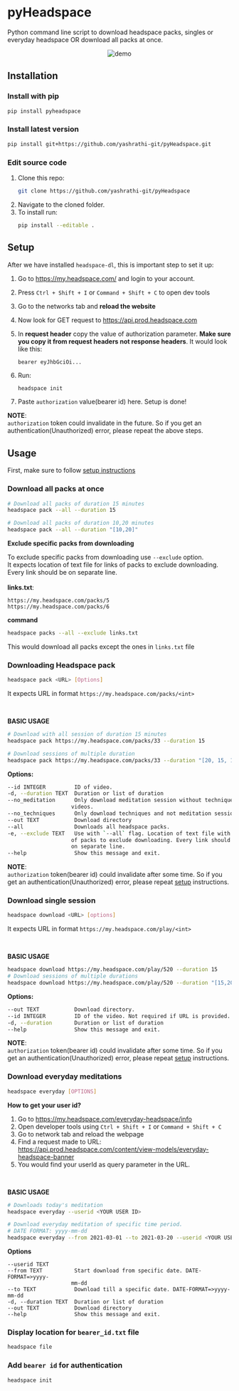 # pyHeadspace
Python command line script to download headspace packs, singles or everyday headspace OR download all packs at once.
<p align="center">
<img src = "https://raw.githubusercontent.com/yashrathi-git/headspace-dl/main/images/demo-f.gif" alt = "demo">
</p>


## Installation
### Install with pip
```sh
pip install pyheadspace
```
### Install latest version
```sh
pip install git+https://github.com/yashrathi-git/pyHeadspace.git
```
### Edit source code
1. Clone this repo:
   ```sh
   git clone https://github.com/yashrathi-git/pyHeadspace 
   ```
2. Navigate to the cloned folder.
3. To install run:
   ```sh
   pip install --editable .
   ```

## Setup
After we have installed `headspace-dl`, this is important step to set it up:

1. Go to https://my.headspace.com/ and login to your account.
2. Press `Ctrl + Shift + I` or `Command + Shift + C` to open dev tools
3. Go to the networks tab and **reload the website**
4. Now look for GET request to https://api.prod.headspace.com
5. In **request header** copy the value of authorization parameter. **Make sure you copy it from request headers not response headers**. It would look like this:
   ```
   bearer eyJhbGciOi...
   ```

6. Run:
   ```sh
   headspace init
   ```
7. Paste `authorization` value(bearer id) here. Setup is done!


**NOTE**:<br />
`authorization` token could invalidate in the future. So if you get an authentication(Unauthorized) error, please repeat the above steps. 

## Usage
First, make sure to follow <a href="#setup">setup instructions</a><br>
### Download all packs at once
```sh
# Download all packs of duration 15 minutes
headspace pack --all --duration 15

# Download all packs of duration 10,20 minutes
headspace pack --all --duration "[10,20]"
```
**Exclude specific packs from downloading**
<br />

To exclude specific packs from downloading use `--exclude` option.
<br />
It expects location of text file for links of packs to exclude downloading. Every link should be on separate line.<br><br>
**links.txt**:
```
https://my.headspace.com/packs/5
https://my.headspace.com/packs/6
```
**command**
```sh
headspace packs --all --exclude links.txt
```
This would download all packs except the ones in `links.txt` file

### Downloading Headspace pack
```sh
headspace pack <URL> [Options]
```
It expects URL in format `https://my.headspace.com/packs/<int>`

<br />

**BASIC USAGE**
```sh
# Download with all session of duration 15 minutes
headspace pack https://my.headspace.com/packs/33 --duration 15 

# Download sessions of multiple duration
headspace pack https://my.headspace.com/packs/33 --duration "[20, 15, 10]"    

```
**Options:**
```sh
--id INTEGER         ID of video.
-d, --duration TEXT  Duration or list of duration
--no_meditation      Only download meditation session without techniques
                    videos.
--no_techniques      Only download techniques and not meditation sessions.
--out TEXT           Download directory
--all                Downloads all headspace packs.
-e, --exclude TEXT   Use with `--all` flag. Location of text file with links
                    of packs to exclude downloading. Every link should be
                    on separate line.
--help               Show this message and exit.

```
**NOTE**:<br />
`authorization` token(bearer id) could invalidate after some time. So if you get an authentication(Unauthorized) error, please repeat <a href="#setup">setup</a> instructions.

### Download single session
```sh
headspace download <URL> [options]
```

It expects URL in format `https://my.headspace.com/play/<int>`

<br />

**BASIC USAGE**
```sh
headspace download https://my.headspace.com/play/520 --duration 15
# Download sessions of multiple durations
headspace download https://my.headspace.com/play/520 --duration "[15,20]"
```
**Options:**
```sh
--out TEXT           Download directory.
--id INTEGER         ID of the video. Not required if URL is provided.
-d, --duration       Duration or list of duration
--help               Show this message and exit.
```
**NOTE**:<br />
`authorization` token(bearer id) could invalidate after some time. So if you get an authentication(Unauthorized) error, please repeat <a href="#setup">setup</a> instructions.

### Download everyday meditations
```sh
headspace everyday [OPTIONS]
```
**How to get your user id?** <br>
1. Go to https://my.headspace.com/everyday-headspace/info
2. Open developer tools using `Ctrl + Shift + I` or `Command + Shift + C`
3. Go to network tab and reload the webpage
4. Find a request made to URL: https://api.prod.headspace.com/content/view-models/everyday-headspace-banner
5. You would find your userId as query parameter in the URL.
<br>

**BASIC USAGE**
```sh
# Downloads today's meditation
headspace everyday --userid <YOUR USER ID>

# Download everyday meditation of specific time period.
# DATE FORMAT: yyyy-mm-dd
headspace everyday --from 2021-03-01 --to 2021-03-20 --userid <YOUR USER ID>
```
**Options**
```
--userid TEXT
--from TEXT          Start download from specific date. DATE-FORMAT=>yyyy-
                    mm-dd
--to TEXT            Download till a specific date. DATE-FORMAT=>yyyy-mm-dd
-d, --duration TEXT  Duration or list of duration
--out TEXT           Download directory
--help               Show this message and exit.
```

### Display location for `bearer_id.txt` file
```sh
headspace file
```

### Add `bearer id` for authentication
```sh
headspace init
```
